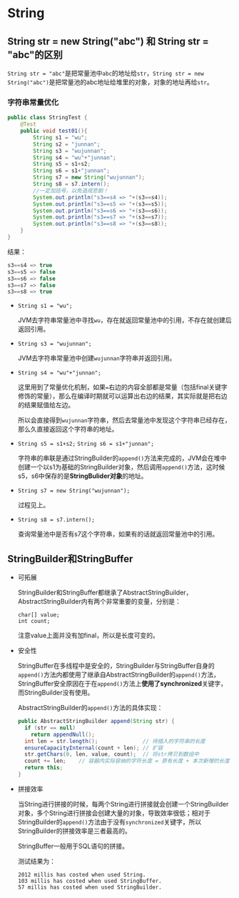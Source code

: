 # String

## String  str =  new  String("abc") 和 String str = "abc"的区别

`String str = "abc"`是把常量池中`abc`的地址给`str`，`String str = new String("abc")`是把常量池的abc地址给堆里的对象，对象的地址再给`str`。

### 字符串常量优化

```java
public class StringTest {
    @Test
    public void test01(){
        String s1 = "wu";
        String s2 = "junnan";
        String s3 = "wujunnan";
        String s4 = "wu"+"junnan";
        String s5 = s1+s2;
        String s6 = s1+"junnan";
        String s7 = new String("wujunnan");
	    String s8 = s7.intern();
        //一定加括号，以免造成悲剧！
        System.out.println("s3==s4 => "+(s3==s4));
        System.out.println("s3==s5 => "+(s3==s5));
        System.out.println("s3==s6 => "+(s3==s6));
        System.out.println("s3==s7 => "+(s3==s7));      	
        System.out.println("s3==s8 => "+(s3==s8));
    }
}
```

结果：

```java
s3==s4 => true
s3==s5 => false
s3==s6 => false
s3==s7 => false
s3==s8 => true
```

- `String s1 = "wu";`

  JVM去字符串常量池中寻找`wu`，存在就返回常量池中的引用，不存在就创建后返回引用。

- `String s3 = "wujunnan";`

  JVM去字符串常量池中创建`wujunnan`字符串并返回引用。

- `String s4 = "wu"+"junnan";`

  这里用到了常量优化机制，如果`=`右边的内容全部都是常量（包括final关键字修饰的常量），那么在编译时期就可以运算出右边的结果，其实际就是把右边的结果赋值给左边。

  所以会直接得到`wujunnan`字符串，然后去常量池中发现这个字符串已经存在，那么久直接返回这个字符串的地址。

- `String s5 = s1+s2;` `String s6 = s1+"junnan";`

  字符串的串联是通过StringBuilder的`append()`方法来完成的，JVM会在堆中创建一个以s1为基础的StringBuilder对象，然后调用`append()`方法，这时候s5，s6中保存的是**StringBulider对象**的地址。

- `String s7 = new String("wujunnan");`

  过程见上。

- `String s8 = s7.intern();`

  查询常量池中是否有s7这个字符串，如果有的话就返回常量池中的引用。

## StringBuilder和StringBuffer

- 可拓展

  StringBuilder和StringBuffer都继承了AbstractStringBuilder，AbstractStringBuilder内有两个非常重要的变量，分别是：

  ```
  char[] value; 
  int count;
  ```

  注意value上面并没有加final，所以是长度可变的。

- 安全性

  StringBuffer在多线程中是安全的，StringBuilder与StringBuffer自身的`append()`方法内都使用了继承自AbstractStringBuilder的`append()`方法，StringBuffer安全原因在于在`append()`方法上**使用了synchronized**关键字，而StringBuilder没有使用。

  AbstractStringBuilder的`append()`方法的具体实现：

  ```java
  public AbstractStringBuilder append(String str) {
    if (str == null)
      return appendNull();
    int len = str.length();              // 待插入的字符串的长度
    ensureCapacityInternal(count + len); // 扩容
    str.getChars(0, len, value, count);  // 将str拷贝到数组中
    count += len;    // 容器内实际容纳的字符长度 = 原有长度 + 本次新增的长度
    return this;
  }
  ```

- 拼接效率

  当String进行拼接的时候，每两个String进行拼接就会创建一个StringBuilder对象，多个String进行拼接会创建大量的对象，导致效率很低；相对于StringBuilder的`append()`方法由于没有`synchronized`关键字，所以StringBuilder的拼接效率是三者最高的。

  StringBuffer一般用于SQL语句的拼接。

  测试结果为：

  ```
  2012 millis has costed when used String.
  103 millis has costed when used StringBuffer.
  57 millis has costed when used StringBuilder.
  ```


## 